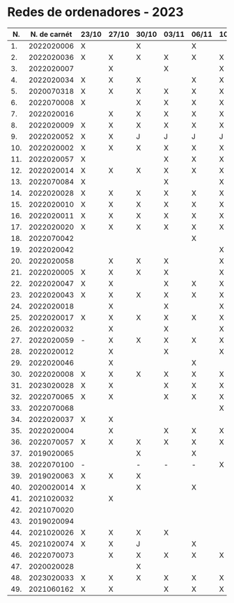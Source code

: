 # Redes de ordenadores - 2023

|N.|N. de carnét|23/10|27/10|30/10|03/11|06/11|10/11|13/11|
|--|----------|-----|-----|-----|-----|-----|-----|-----|
|1.|2022020006|X||X||X||X|
|2.|2022020036|X|X|X|X|X|X|X|
|3.|2022020007||X||X||X||
|4.|2022020034|X|X|X||X|X|X|
|5.|2020070318|X|X|X|X|X|X|X|
|6.|2022070008|X||X|X|X|X|X|
|7.|2022020016||X|X|X|X|X|X|
|8.|2022020009|X|X|X|X|X|X|X|
|9.|2022020052|X|X|J|J|J|J|J|
|10.|2022020002|X|X|X|X|X|X|X|
|11.|2022020057|X|||X|X|X|X|
|12.|2022020014|X|X|X|X|X|X|X|
|13.|2022070084|X|||X||X||
|14.|2022020028|X|X|X|X|X|X||
|15.|2022020010|X|X|X|X|X|X|X|
|16.|2022020011|X|X|X|X|X|X|X|
|17.|2022020020|X|X|X|X|X|X|X|
|18.|2022070042|||||X||X|
|19.|2022020042||||||X||
|20.|2022020058||X|X|X||X|X|
|21.|2022020005|X|X|X|X||X||
|22.|2022020047|X|X||X|X|X|X|
|23.|2022020043|X|X|X|X|X|X|X|
|24.|2022020018||X||X||X||
|25.|2022020017|X|X|X|X|X|X|X|
|26.|2022020032||X||X||X||
|27.|2022020059|-|X|X|X|X|X|X|
|28.|2022020012||X||X||X||
|29.|2022020046||X|||X|||
|30.|2022020008|X|X|X|X|X|X|X|
|31.|2023020028|X|X||X|X|X||
|32.|2022070065|X|X||X|X|X|X|
|33.|2022070068||||||X||
|34.|2022020037|X|X||||||
|35.|2022020004||X||X|X|X|X|
|36.|2022070057|X|X|X|X|X|X|X|
|37.|2019020065|||X||X||X|
|38.|2022070100|-||-|-|-|X|X|
|39.|2019020063|X|X|X||||X|
|40.|2020020014|X||X||X||X|
|41.|2021020032||X||||||
|42.|2021070020|||||||X|
|43.|2019020094||||||||
|44.|2021020026|X|X|X|X||||
|45.|2021020074|X|X|J||X||X|
|46.|2022070073||X|X|X|X|X|X|
|47.|2020020028|||X||||X|
|48.|2023020033|X|X|X|X|X|X|X|
|49.|2021060162|X|X||X|X|X|X|

